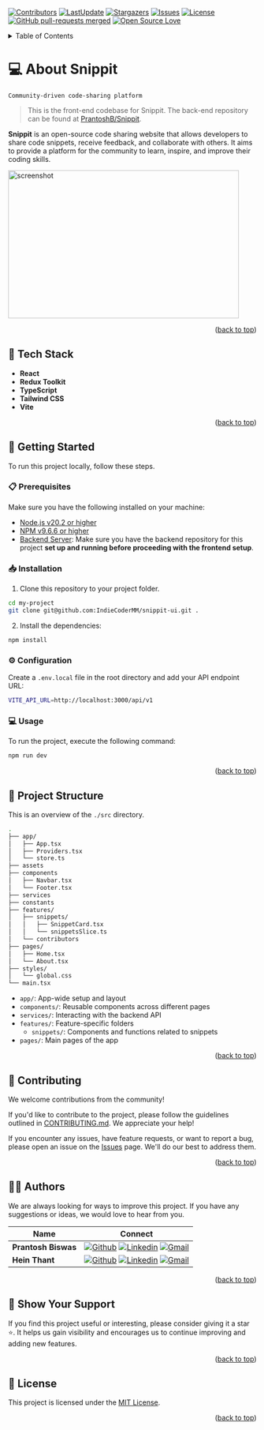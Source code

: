 <a name="readme-top"></a>

[![Contributors](https://img.shields.io/github/contributors/IndieCoderMM/snippit-ui)](https://github.com/IndieCoderMM/snippit-ui/graphs/contributors)
[![LastUpdate](https://img.shields.io/github/last-commit/IndieCoderMM/snippit-ui)](https://github.com/IndieCoderMM/snippit-ui/commits/dev)
[![Stargazers](https://img.shields.io/github/stars/IndieCoderMM/snippit-ui)](https://github.com/IndieCoderMM/snippit-ui/stargazers)
[![Issues](https://img.shields.io/github/issues/IndieCoderMM/snippit-ui)](https://github.com/IndieCoderMM/snippit-ui/issues)
[![License](https://img.shields.io/github/license/IndieCoderMM/snippit-ui)](https://github.com/IndieCoderMM/snippit-ui/blob/main/LICENSE)
[![GitHub pull-requests merged](https://badgen.net/github/merged-prs/IndieCoderMM/snippit-ui)](https://github.com/IndieCoderMM/snippit-ui/pulls?q=is%3Amerged)
[![Open Source Love](https://badges.frapsoft.com/os/v2/open-source.svg?v=103)](https://github.com/ellerbrock/open-source-badges/)

<details>
<summary>Table of Contents</summary>

- [💻 About Snippit](#-about-snippit)
  - [🧰 Tech Stack](#-tech-stack)
  - [📘 Getting Started](#-getting-started)
    - [📋 Prerequisites](#-prerequisites)
    - [📥 Installation](#-installation)
    - [⚙ Configuration](#-configuration)
    - [💻 Usage](#-usage)
  - [📂 Project Structure](#-project-structure)
  - [🤝 Contributing](#-contributing)
  - [👨‍🚀 Authors](#-authors)
  - [💖 Show Your Support](#-show-your-support)
  - [📜 License](#-license)
</details>

# 💻 About Snippit

`Community-driven code-sharing platform`

> This is the front-end codebase for Snippit. The back-end repository can be found at [PrantoshB/Snippit](https://github.com/PrantoshB/Snippit).


**Snippit** is an open-source code sharing website that allows developers to share code snippets, receive feedback, and collaborate with others. It aims to provide a platform for the community to learn, inspire, and improve their coding skills.

<img src="https://via.placeholder.com/468x300?text=App+Screenshot+Here" width=468 height=300 alt="screenshot" />

<p align="right">(<a href="#readme-top">back to top</a>)</p>

## 🧰 Tech Stack

- **React**
- **Redux Toolkit**
- **TypeScript**
- **Tailwind CSS**
- **Vite**

<p align="right">(<a href="#readme-top">back to top</a>)</p>


## 📘 Getting Started

To run this project locally, follow these steps.

### 📋 Prerequisites

Make sure you have the following installed on your machine:
- [Node.js v20.2 or higher](https://nodejs.org/en)
- [NPM v9.6.6 or higher](https://rubyonrails.org/)
- [Backend Server](https://github.com/PrantoshB/Snippit): Make sure you have the backend repository for this project **set up and running before proceeding with the frontend setup**.

### 📥 Installation

1. Clone this repository to your project folder.

```sh
cd my-project
git clone git@github.com:IndieCoderMM/snippit-ui.git .
```

2. Install the dependencies:

```sh
npm install
```

### ⚙ Configuration

Create a `.env.local` file in the root directory and add your API endpoint URL:

```sh
VITE_API_URL=http://localhost:3000/api/v1
```

### 💻 Usage

To run the project, execute the following command:

```sh
npm run dev
```

<p align="right">(<a href="#readme-top">back to top</a>)</p>

## 📂 Project Structure

This is an overview of the `./src` directory.

```sh
.
├── app/
│   ├── App.tsx
│   ├── Providers.tsx
│   └── store.ts
├── assets
├── components
│   ├── Navbar.tsx
│   └── Footer.tsx
├── services
├── constants
├── features/
│   ├── snippets/
│   │   ├── SnippetCard.tsx
│   │   └── snippetsSlice.ts
│   └── contributors
├── pages/
│   ├── Home.tsx
│   └── About.tsx
├── styles/
│   └── global.css
└── main.tsx
```

- `app/`: App-wide setup and layout
- `components/`: Reusable components across different pages
- `services/`: Interacting with the backend API
- `features/`: Feature-specific folders
  - `snippets/`: Components and functions related to snippets
- `pages/`: Main pages of the app

<p align="right">(<a href="#readme-top">back to top</a>)</p>

## 🤝 Contributing

We welcome contributions from the community! 

If you'd like to contribute to the project, please follow the guidelines outlined in [CONTRIBUTING.md](./CONTRIBUTING.md). We appreciate your help!

If you encounter any issues, have feature requests, or want to report a bug, please open an issue on the [Issues](https://github.com/IndieCoderMM/snippit-ui/issues) page. We'll do our best to address them.

<p align="right">(<a href="#readme-top">back to top</a>)</p>

## 👨‍🚀 Authors

We are always looking for ways to improve this project. If you have any suggestions or ideas, we would love to hear from you.

| Name | Connect |
| --- | :---: |
| **Prantosh Biswas** | [![Github](https://img.shields.io/badge/GitHub-673AB7?logo=github&logoColor=white)](https://github.com/PrantoshB) [![Linkedin](https://img.shields.io/badge/LinkedIn-0077B5?logo=linkedin&logoColor=white)](https://linkedin.com/in/prantosh) [![Gmail](https://img.shields.io/badge/Gmail-D14836?logo=gmail&logoColor=white)](mailto:pbiswas1007@gmail.com) | 
| **Hein Thant** | [![Github](https://img.shields.io/badge/GitHub-673AB7?logo=github&logoColor=white)](https://github.com/IndieCoderMM) [![Linkedin](https://img.shields.io/badge/LinkedIn-0077B5?logo=linkedin&logoColor=white)](https://linkedin.com/in/hthantoo) [![Gmail](https://img.shields.io/badge/Gmail-D14836?logo=gmail&logoColor=white)](mailto:hthant00chk@gmail.com) |


<p align="right">(<a href="#readme-top">back to top</a>)</p>

## 💖 Show Your Support

If you find this project useful or interesting, please consider giving it a star ⭐️. 
It helps us gain visibility and encourages us to continue improving and adding new features.

<p align="right">(<a href="#readme-top">back to top</a>)</p>

## 📜 License 

This project is licensed under the [MIT License](./LICENSE).

<p align="right">(<a href="#readme-top">back to top</a>)</p>
